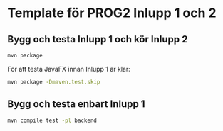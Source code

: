 # Template för PROG2 Inlupp 1 och 2

## Bygg och testa Inlupp 1 och kör Inlupp 2

```bash
mvn package
```

För att testa JavaFX innan Inlupp 1 är klar:

```bash
mvn package -Dmaven.test.skip
```

## Bygg och testa enbart Inlupp 1

```bash
mvn compile test -pl backend
```
